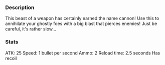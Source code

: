 ### Description
This beast of a weapon has certainly earned the name cannon! Use this to annihilate your ghostly foes with a big blast that pierces enemies! Just be careful, it's rather slow...

### Stats
ATK: 25
Speed: 1 bullet per second
Ammo: 2
Reload time: 2.5 seconds
Has recoil